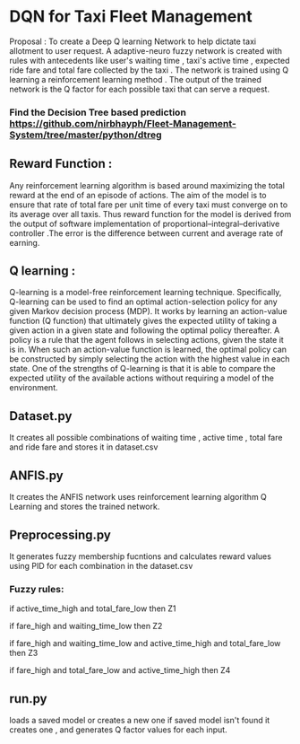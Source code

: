 

# DQN for Taxi Fleet Management

Proposal : To create a Deep Q learning Network to help dictate taxi allotment to user request.
A adaptive-neuro fuzzy network is created with rules with antecedents like  user's waiting time , taxi's active time ,
expected ride fare and total fare collected by the taxi . The network is trained using Q learning a reinforcement
learning method . The  output of the trained network is the Q factor for each possible taxi that can serve a request.

### Find the Decision Tree based prediction https://github.com/nirbhayph/Fleet-Management-System/tree/master/python/dtreg

## Reward Function :
Any reinforcement learning algorithm is based around maximizing the total reward at the end of an episode of actions.
The aim of the model is to ensure that rate of total fare per unit time of every taxi must converge on to its average
over all taxis. Thus reward function for the model is derived from the output of software implementation of
proportional–integral–derivative controller .The error is the difference between current and average rate of earning.

## Q learning :

Q-learning is a model-free reinforcement learning technique. Specifically, Q-learning can be used to find an optimal
action-selection policy for any given Markov decision process (MDP). It works by learning an action-value
function (Q function) that ultimately gives the expected utility of taking a given action in a given state and
following the optimal policy thereafter. A policy is a rule that the agent follows in selecting actions,
given the state it is in. When such an action-value function is learned, the optimal policy can be constructed by
simply selecting the action with the highest value in each state. One of the strengths of Q-learning is that
it is able to compare the expected utility of the available actions without requiring a model of the environment.


## Dataset.py
It creates all possible combinations of waiting time , active time , total fare and ride fare and stores it in dataset.csv

## ANFIS.py
It creates the ANFIS network uses reinforcement learning algorithm Q Learning and stores the trained network.

## Preprocessing.py 
It generates fuzzy membership fucntions and calculates reward values using PID for each combination in the dataset.csv

### Fuzzy rules:

if active_time_high and total_fare_low then Z1

if fare_high and waiting_time_low then Z2

if fare_high and waiting_time_low and active_time_high and total_fare_low then Z3

if fare_high and total_fare_low and active_time_high then Z4

## run.py
loads a saved model or creates a new one if saved model isn't found it creates one , and generates Q factor values for each input.
